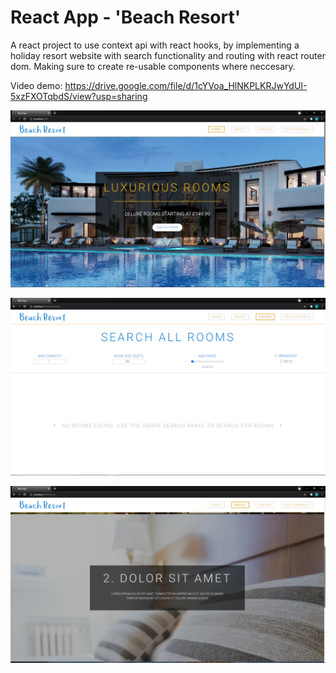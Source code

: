 # React App - 'Beach Resort'

A react project to use context api with react hooks, by implementing a holiday resort website with search functionality and routing with react router dom. Making sure to create re-usable components where neccesary.

Video demo: https://drive.google.com/file/d/1cYVoa_HlNKPLKRJwYdUI-5xzFXOTqbdS/view?usp=sharing

![Alt text](./src/res/sample1.png?raw=true "Home")

![Alt text](./src/res/sample2.png?raw=true "Searching")

![Alt text](./src/res/sample3.png?raw=true "About")

